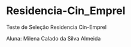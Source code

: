 # Residencia-Cin_Emprel
 Teste de Seleção Residencia Cin-Emprel
 
 Aluna: Milena Calado da Silva Almeida
